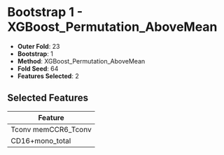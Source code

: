 # Bootstrap 1 - XGBoost_Permutation_AboveMean

- **Outer Fold**: 23
- **Bootstrap**: 1
- **Method**: XGBoost_Permutation_AboveMean
- **Fold Seed**: 64
- **Features Selected**: 2

## Selected Features

| Feature |
|---------|
| Tconv memCCR6_Tconv |
| CD16+mono_total |

